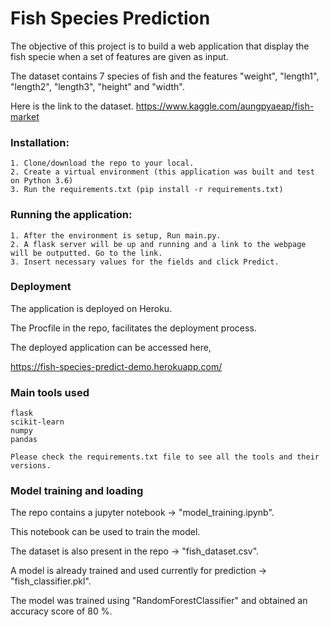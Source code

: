 # Fish Species Prediction

The objective of this project is to build a web application that display the fish specie when a set of features are given as input.

The dataset contains 7 species of fish and the features "weight", "length1", "length2", "length3", "height" and "width".

Here is the link to the dataset. https://www.kaggle.com/aungpyaeap/fish-market

### Installation:

    1. Clone/download the repo to your local.
    2. Create a virtual environment (this application was built and test on Python 3.6)
    3. Run the requirements.txt (pip install -r requirements.txt)

### Running the application:
 
    1. After the environment is setup, Run main.py.
    2. A flask server will be up and running and a link to the webpage will be outputted. Go to the link.
    3. Insert necessary values for the fields and click Predict.

### Deployment

The application is deployed on Heroku.

The Procfile in the repo, facilitates the deployment process.

The deployed application can be accessed here, 

https://fish-species-predict-demo.herokuapp.com/

### Main tools used

    flask
    scikit-learn
    numpy
    pandas

    Please check the requirements.txt file to see all the tools and their versions.

### Model training and loading

The repo contains a jupyter notebook -> "model_training.ipynb".

This notebook can be used to train the model.

The dataset is also present in the repo -> "fish_dataset.csv".

A model is already trained and used currently for prediction -> "fish_classifier.pkl".

The model was trained using "RandomForestClassifier" and obtained an accuracy score of 80 %.

